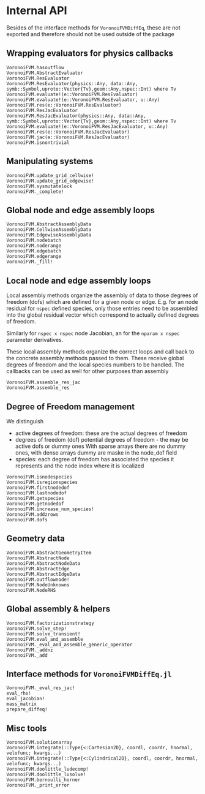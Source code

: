 # Internal API


Besides of the interface methods for `VoronoiFVMDiffEq`, 
these are not exported and therefore should not be used outside of the package


## Wrapping evaluators for physics callbacks
```@docs 
VoronoiFVM.hasoutflow
VoronoiFVM.AbstractEvaluator
VoronoiFVM.ResEvaluator
VoronoiFVM.ResEvaluator(physics::Any, data::Any, symb::Symbol,uproto::Vector{Tv},geom::Any,nspec::Int) where Tv
VoronoiFVM.evaluate!(e::VoronoiFVM.ResEvaluator)
VoronoiFVM.evaluate!(e::VoronoiFVM.ResEvaluator, u::Any)
VoronoiFVM.res(e::VoronoiFVM.ResEvaluator)
VoronoiFVM.ResJacEvaluator
VoronoiFVM.ResJacEvaluator(physics::Any, data::Any, symb::Symbol,uproto::Vector{Tv},geom::Any,nspec::Int) where Tv
VoronoiFVM.evaluate!(e::VoronoiFVM.ResJacEvaluator, u::Any)
VoronoiFVM.res(e::VoronoiFVM.ResJacEvaluator)
VoronoiFVM.jac(e::VoronoiFVM.ResJacEvaluator)
VoronoiFVM.isnontrivial
```

## Manipulating systems
```@docs
VoronoiFVM.update_grid_cellwise!
VoronoiFVM.update_grid_edgewise!
VoronoiFVM.sysmutatelock
VoronoiFVM._complete!
```

## Global node and edge assembly loops
```@docs 
VoronoiFVM.AbstractAssemblyData
VoronoiFVM.CellwiseAssemblyData
VoronoiFVM.EdgewiseAssemblyData
VoronoiFVM.nodebatch
VoronoiFVM.noderange
VoronoiFVM.edgebatch
VoronoiFVM.edgerange
VoronoiFVM._fill!
```



## Local node and edge assembly loops

Local assembly methods organize the assembly of data to those degrees of freedom (dofs) which are defined for a given node or edge.
E.g. for an node residual for `nspec` defined species, only those entries need to be assembled into the global residual vector which correspond to actually defined degrees of freedom. 

Similarly for  `nspec x nspec` node Jacobian, an for the `nparam x nspec` parameter derivatives.

These local assembly methods organize the correct loops and call back to the concrete assembly methods passed to them.
These receive global degrees of freedom and the local species numbers to be handled. The callbacks can be used as well for other purposes than assembly

```@docs 
VoronoiFVM.assemble_res_jac
VoronoiFVM.assemble_res
```


## Degree of Freedom management



We distinguish
- active degrees of freedom: these are the actual degrees of freedom 
- degrees of freedom (dof)  potential degrees of freedom - the may be active dofs or dummy ones
  With sparse arrays there are no dummy ones, with dense arrays dummy are maske in the node_dof field
- species: each degree of freedom has associated the species it represents and the node index where it is localized  




```@docs 
VoronoiFVM.isnodespecies
VoronoiFVM.isregionspecies
VoronoiFVM.firstnodedof
VoronoiFVM.lastnodedof
VoronoiFVM.getspecies
VoronoiFVM.getnodedof
VoronoiFVM.increase_num_species!
VoronoiFVM.addzrows
VoronoiFVM.dofs
```


## Geometry data
```@docs
VoronoiFVM.AbstractGeometryItem
VoronoiFVM.AbstractNode
VoronoiFVM.AbstractNodeData
VoronoiFVM.AbstractEdge
VoronoiFVM.AbstractEdgeData
VoronoiFVM.outflownode!
VoronoiFVM.NodeUnknowns
VoronoiFVM.NodeRHS
```

## Global assembly & helpers

```@docs 
VoronoiFVM.factorizationstrategy
VoronoiFVM.solve_step!
VoronoiFVM.solve_transient!
VoronoiFVM.eval_and_assemble
VoronoiFVM._eval_and_assemble_generic_operator
VoronoiFVM._addnz
VoronoiFVM._add
```

## Interface methods for `VoronoiFVMDiffEq.jl`
```@docs
VoronoiFVM._eval_res_jac!
eval_rhs!
eval_jacobian!
mass_matrix
prepare_diffeq!
```

## Misc tools
```@docs
VoronoiFVM.solutionarray
VoronoiFVM.integrate(::Type{<:Cartesian2D}, coordl, coordr, hnormal, velofunc; kwargs...)
VoronoiFVM.integrate(::Type{<:Cylindrical2D}, coordl, coordr, hnormal, velofunc; kwargs...)
VoronoiFVM.doolittle_ludecomp!
VoronoiFVM.doolittle_lusolve!
VoronoiFVM.bernoulli_horner
VoronoiFVM._print_error
```
